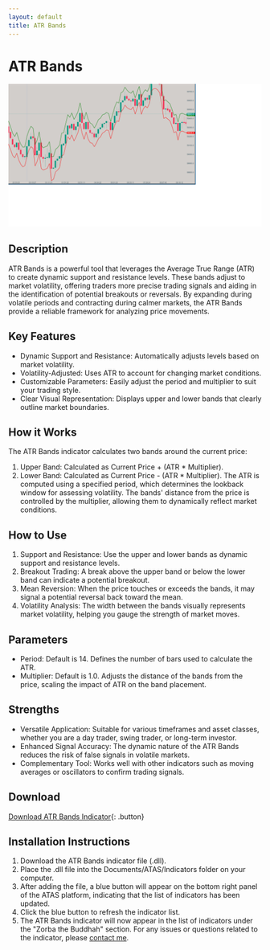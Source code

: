 ```yaml
---
layout: default
title: ATR Bands
---
```

# ATR Bands
![ATR Bands](../assets/image/atr-bands-large.png)
## Description
ATR Bands is a powerful tool that leverages the Average True Range (ATR) to create dynamic support and resistance levels. These bands adjust to market volatility, offering traders more precise trading signals and aiding in the identification of potential breakouts or reversals. By expanding during volatile periods and contracting during calmer markets, the ATR Bands provide a reliable framework for analyzing price movements.
## Key Features
- Dynamic Support and Resistance: Automatically adjusts levels based on market volatility.
- Volatility-Adjusted: Uses ATR to account for changing market conditions.
- Customizable Parameters: Easily adjust the period and multiplier to suit your trading style.
- Clear Visual Representation: Displays upper and lower bands that clearly outline market boundaries.
## How it Works
The ATR Bands indicator calculates two bands around the current price:
1. Upper Band: Calculated as Current Price + (ATR * Multiplier).
2. Lower Band: Calculated as Current Price - (ATR * Multiplier).
The ATR is computed using a specified period, which determines the lookback window for assessing volatility. The bands' distance from the price is controlled by the multiplier, allowing them to dynamically reflect market conditions.
## How to Use
1. Support and Resistance: Use the upper and lower bands as dynamic support and resistance levels.
2. Breakout Trading: A break above the upper band or below the lower band can indicate a potential breakout.
3. Mean Reversion: When the price touches or exceeds the bands, it may signal a potential reversal back toward the mean.
4. Volatility Analysis: The width between the bands visually represents market volatility, helping you gauge the strength of market moves.
## Parameters
- Period: Default is 14. Defines the number of bars used to calculate the ATR.
- Multiplier: Default is 1.0. Adjusts the distance of the bands from the price, scaling the impact of ATR on the band placement.
## Strengths
- Versatile Application: Suitable for various timeframes and asset classes, whether you are a day trader, swing trader, or long-term investor.
- Enhanced Signal Accuracy: The dynamic nature of the ATR Bands reduces the risk of false signals in volatile markets.
- Complementary Tool: Works well with other indicators such as moving averages or oscillators to confirm trading signals.
## Download
[Download ATR Bands Indicator](../downloads/atr-bands.dll){: .button}
## Installation Instructions
1. Download the ATR Bands indicator file (.dll).
2. Place the .dll file into the Documents/ATAS/Indicators folder on your computer.
3. After adding the file, a blue button will appear on the bottom right panel of the ATAS platform, indicating that the list of indicators has been updated.
4. Click the blue button to refresh the indicator list.
5. The ATR Bands indicator will now appear in the list of indicators under the "Zorba the Buddhah" section.
For any issues or questions related to the indicator, please [contact me](mailto:zorba.the.buddhah@gmail.com).
